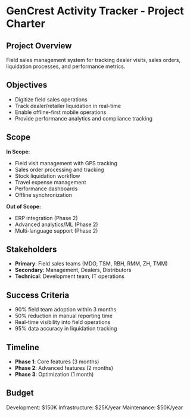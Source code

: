 # GenCrest Activity Tracker - Project Charter

## Project Overview
Field sales management system for tracking dealer visits, sales orders, liquidation processes, and performance metrics.

## Objectives
- Digitize field sales operations
- Track dealer/retailer liquidation in real-time
- Enable offline-first mobile operations
- Provide performance analytics and compliance tracking

## Scope
**In Scope:**
- Field visit management with GPS tracking
- Sales order processing and tracking
- Stock liquidation workflow
- Travel expense management
- Performance dashboards
- Offline synchronization

**Out of Scope:**
- ERP integration (Phase 2)
- Advanced analytics/ML (Phase 2)
- Multi-language support (Phase 2)

## Stakeholders
- **Primary**: Field sales teams (MDO, TSM, RBH, RMM, ZH, TMM)
- **Secondary**: Management, Dealers, Distributors
- **Technical**: Development team, IT operations

## Success Criteria
- 90% field team adoption within 3 months
- 50% reduction in manual reporting time
- Real-time visibility into field operations
- 95% data accuracy in liquidation tracking

## Timeline
- **Phase 1**: Core features (3 months)
- **Phase 2**: Advanced features (2 months)
- **Phase 3**: Optimization (1 month)

## Budget
Development: $150K
Infrastructure: $25K/year
Maintenance: $50K/year